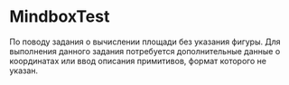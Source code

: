 # MindboxTest
По поводу задания о вычислении площади без указания фигуры.
Для выполнения данного задания потребуется дополнительные данные о координатах или ввод описания примитивов, формат которого не указан.
